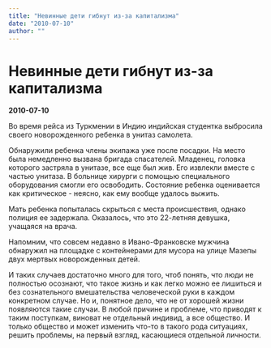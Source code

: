 ```yaml
---
title: "Невинные дети гибнут из-за капитализма"
date: "2010-07-10"
author: ""
---
```


# Невинные дети гибнут из-за капитализма

**2010-07-10** 

Во время рейса из Туркмении в Индию индийская студентка выбросила своего новорожденного ребенка в унитаз самолета.

Обнаружили ребенка члены экипажа уже после посадки. На место была немедленно вызвана бригада спасателей. Младенец, головка которого застряла в унитазе, все еще был жив. Его извлекли вместе с частью унитаза. В больнице хирурги с помощью специального оборудования смогли его освободить. Состояние ребенка оценивается как критическое - неясно, как ему вообще удалось выжить.

Мать ребенка попыталась скрыться с места происшествия, однако полиция ее задержала. Оказалось, что это 22-летняя девушка, учащаяся на врача.

Напомним, что совсем недавно в Ивано-Франковске мужчина обнаружил на площадке с контейнерами для мусора на улице Мазепы двух мертвых новорожденных детей.

И таких случаев достаточно много для того, чтоб понять, что люди не полностью осознают, что такое жизнь и как легко можно ее лишиться и без сознательного вмешательства человеческой руки в каждом конкретном случае. Но и, понятное дело, что не от хорошей жизни появляются такие случаи. В любой причине и проблеме, что приводят к таким поступкам, виноват не отдельный индивид, а все общество. И только общество и может изменить что-то в такого рода ситуациях, решить проблемы, на первый взгляд, касающиеся отдельной личности.